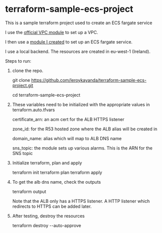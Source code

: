 # terraform-sample-ecs-project

This is a sample terraform project used to create an ECS fargate service

I use the [official VPC module](https://registry.terraform.io/modules/terraform-aws-modules/vpc/aws/latest) to set up a VPC.

I then use a [module I created](https://registry.terraform.io/modules/leroykayanda/ecsModule/aws/latest) to set up an ECS fargate service.

I use a local backend. The resources are created in eu-west-1 (Ireland).

Steps to run:

1. clone the repo.

    git clone https://github.com/leroykayanda/terraform-sample-ecs-project.git
    
    cd terraform-sample-ecs-project

2. These variables need to be initialized with the appropriate values in terraform.auto.tfvars

    certificate_arn:
    an acm cert for the ALB HTTPS listener
    
    zone_id:
    for the R53 hosted zone where the ALB alias will be created in
    
    domain_name: 
    alias which will map to ALB DNS name
    
    sns_topic: 
    the module sets up various alarms. This is the ARN for the SNS topic

3. Initialize terraform, plan and apply

    terraform init
    terraform plan
    terraform apply

4. To get the alb dns name, check the outputs

    terraform output
    
    Note that the ALB only has a HTTPS listener. A HTTP listener which redirects to HTTPS can be added later.

5. After testing, destroy the resources

    terraform destroy --auto-approve
